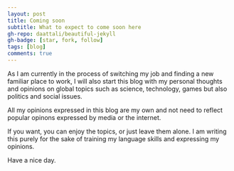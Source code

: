```yaml
---
layout: post
title: Coming soon
subtitle: What to expect to come soon here
gh-repo: daattali/beautiful-jekyll
gh-badge: [star, fork, follow]
tags: [blog]
comments: true
---
```


As I am currently in the process of switching my job and finding a new 
familiar place to work, I will also start this blog with my personal
thoughts and opinions on global topics such as science, technology, games but also
politics and social issues.

All my opinions expressed in this blog are my own and not need to reflect 
popular opinons expressed by media or the internet.

If you want, you can enjoy the topics, or just leave them alone. I am writing this
purely for the sake of training my language skills and expressing 
my opinions.

Have a nice day.
